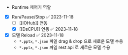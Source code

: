 - Runtime 제어기 역할


- [x] Run/Pause/Stop ✅ 2023-11-18
	- [ ] [[IOHub]] 연동
	- [x] [[DsCPU]]  연동 ✅ 2023-11-18
- [x] 모델 Reload ✅ 2023-11-18
	-  `*.pptx`, `*.json` 파일 drag & drop 으로 새로운 모델 수용
	-  `*.pptx`, `*.json` 파일 rest api 로 새로운 모델 수용


